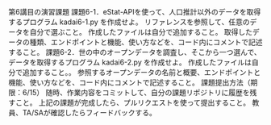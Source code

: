 第6講目の演習課題
課題6-1．eStat-APIを使って、人口推計以外のデータを取得するプログラム kadai6-1.py を作成せよ。
リファレンスを参照して、任意のデータを自分で選ぶこと。
作成したファイルは自分で追加すること。
取得したデータの種類、エンドポイントと機能、使い方などを、コード内にコメントで記述すること。
課題6-2．世の中のオープンデータを調査し、そこから一つ選んで、データを取得するプログラム kadai6-2.py を作成せよ。
作成したファイルは自分で追加すること。。
参照するオープンデータの名前と概要、エンドポイントと機能、使い方などを、コード内にコメントで記述すること。
課題提出方法（期限：6/15）
随時、作業内容をコミットして、自分の課題リポジトリに履歴を残すこと。
上記の課題が完成したら、プルリクエストを使って提出すること。
教員、TA/SAが確認したらフィードバックする。
